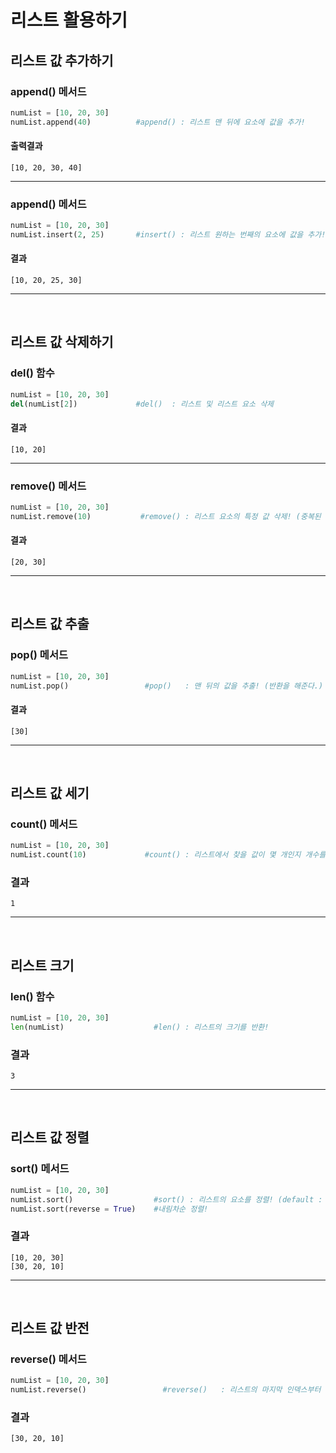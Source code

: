 # 리스트 활용하기

## 리스트 값 추가하기
### append() 메서드
```python
numList = [10, 20, 30]
numList.append(40)          #append() : 리스트 맨 뒤에 요소에 값을 추가!
```
#### 출력결과
    [10, 20, 30, 40]

---
### append() 메서드
```python
numList = [10, 20, 30]
numList.insert(2, 25)       #insert() : 리스트 원하는 번째의 요소에 값을 추가!
```
#### 결과
    [10, 20, 25, 30]
---
<br>

## 리스트 값 삭제하기
### del() 함수
```python
numList = [10, 20, 30]
del(numList[2])             #del()  : 리스트 및 리스트 요소 삭제
```
#### 결과
    [10, 20]
---
### remove() 메서드
```python
numList = [10, 20, 30]
numList.remove(10)           #remove() : 리스트 요소의 특정 값 삭제! (중복된 값을 지울 때, 처음 만나는 한 개의 값만 삭제!)
```
#### 결과
    [20, 30]
---
<br>

## 리스트 값 추출
### pop() 메서드
```python
numList = [10, 20, 30]
numList.pop()                 #pop()   : 맨 뒤의 값을 추출! (반환을 해준다.)
```
#### 결과
    [30]
---
<br>

## 리스트 값 세기
### count() 메서드
```python
numList = [10, 20, 30]
numList.count(10)             #count() : 리스트에서 찾을 값이 몇 개인지 개수를 세기!
```
### 결과
    1
---
<br>

## 리스트 크기
### len() 함수
```python
numList = [10, 20, 30]
len(numList)                    #len() : 리스트의 크기를 반환!
```
### 결과
    3
---
<br>

## 리스트 값 정렬
### sort() 메서드
```python
numList = [10, 20, 30]
numList.sort()                  #sort() : 리스트의 요소를 정렬! (default : 오름차순)
numList.sort(reverse = True)    #내림차순 정렬!
```
### 결과
    [10, 20, 30]
    [30, 20, 10]
---
<br>

## 리스트 값 반전
### reverse() 메서드
```python
numList = [10, 20, 30]
numList.reverse()                 #reverse()   : 리스트의 마지막 인덱스부터 위치가 반전!
```
### 결과
    [30, 20, 10]